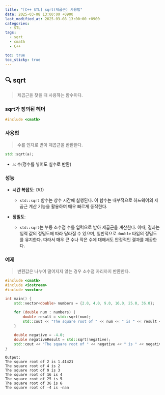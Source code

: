 ```yaml
---
title: "[C++ STL] sqrt(제곱근) 사용법"
date: 2025-03-08 13:00:00 +0900
last_modified_at: 2025-03-08 13:00:00 +0900
categories:
  - STL
tags:
  - sqrt
  - cmath
  - C++

toc: true
toc_sticky: true
---
```


## 🔍 sqrt

> 제곱근을 찾을 때 사용하는 함수이다.

### sqrt가 정의된 헤더

```cpp
#include <cmath>
```

### 사용법

> 수를 인자로 받아 제곱근을 반환한다.

```cpp
std::sqrt(a);
```

- `a`: 수(정수를 넣어도 실수로 반환)

### 성능

- **시간 복잡도**: $O(1)$
  - `std::sqrt` 함수는 상수 시간에 실행된다. 이 함수는 내부적으로 하드웨어의 제곱근 계산 기능을 활용하여 매우 빠르게 동작한다.

- **정밀도**: 
  - `std::sqrt`는 부동 소수점 수를 입력으로 받아 제곱근을 계산한다. 이때, 결과는 입력 값의 정밀도에 따라 달라질 수 있으며, 일반적으로 `double` 타입의 정밀도를 유지한다. 따라서 매우 큰 수나 작은 수에 대해서도 안정적인 결과를 제공한다.

### 예제

> 반환값은 나누어 떨어지지 않는 경우 소수점 자리까지 반환한다.

```cpp
#include <cmath>
#include <iostream>
#include <vector>

int main() {
    std::vector<double> numbers = {2.0, 4.0, 9.0, 16.0, 25.0, 36.0};
    
    for (double num : numbers) {
        double result = std::sqrt(num);
        std::cout << "The square root of " << num << " is " << result << std::endl;
    }

    double negative = -4.0;
    double negativeResult = std::sqrt(negative);
    std::cout << "The square root of " << negative << " is " << negativeResult << std::endl;
}
```

```
Output:
The square root of 2 is 1.41421
The square root of 4 is 2
The square root of 9 is 3
The square root of 16 is 4
The square root of 25 is 5
The square root of 36 is 6
The square root of -4 is -nan
```
